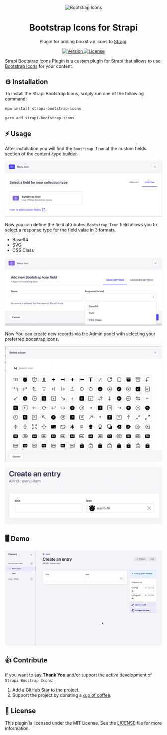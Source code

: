<p align="center">
     <img src="https://getbootstrap.com/docs/5.2/assets/brand/bootstrap-logo-shadow.png" alt="Bootstrap Icons" width="100">
</p>

<h1 align="center">
  Bootstrap Icons for Strapi
</h1>

<p align="center">Plugin for adding bootstrap icons to <a href="https://strapi.io/" target="_blank">Strapi</a>.</p>

<p align="center">
  <a href="https://www.npmjs.com/package/strapi-bootstrap-icons">
    <img src="https://img.shields.io/npm/v/strapi-bootstrap-icons" alt="Version">
    <img src="https://img.shields.io/npm/l/strapi-bootstrap-icons" alt="License">
  </a>
</p>

Strapi Bootstrap Icons Plugin is a custom plugin for Strapi that allows to use [Bootstrap Icons](https://icons.getbootstrap.com/) for your content.

## ⚙️ Installation

To install the Strapi Bootstrap Icons, simply run one of the following command:

```
npm install strapi-bootstrap-icons
```

```
yarn add strapi-bootstrap-icons
```

## ⚡️ Usage

After installation you will find the `Bootstrap Icon` at the custom fields section of the content-type builder.

![strapi bootstrap icons](./screenshot/screenshot-1.png)

Now you can define the field attributes. `Bootstrap Icon` field allows you to select a response type for the field value in 3 formats.

- Base64
- SVG
- CSS Class

![strapi bootstrap icons](./screenshot/screenshot-2.png)

Now You can create new records via the Admin panel with selecting your preferred bootstrap icons.

![strapi bootstrap icons](./screenshot/screenshot-3.png)

![strapi bootstrap icons](./screenshot/screenshot-4.png)

## 🖥️ Demo

![strapi bootstrap icons demo](./screenshot/demo.gif)

## 👍 Contribute

If you want to say **Thank You** and/or support the active development of `Strapi Boostrap Icons`:

1. Add a [GitHub Star](https://github.com/dynolabs/strapi-bootstrap-icons/stargazers) to the project.
2. Support the project by donating a [cup of coffee](https://buymeacoff.ee/dulajdeshan).

## 🧾 License

This plugin is licensed under the MIT License. See the [LICENSE](./LICENSE) file for more information.
